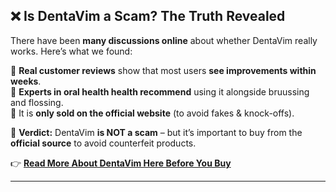 
## ❌ Is DentaVim a Scam? The Truth Revealed  

There have been **many discussions online** about whether DentaVim really works. Here’s what we found:  

🔹 **Real customer reviews** show that most users **see improvements within weeks**.  
🔹 **Experts in oral health health recommend** using it alongside bruussing and flossing.  
🔹 It is **only sold on the official website** (to avoid fakes & knock-offs).  

📌 **Verdict:** DentaVim **is NOT a scam** – but it’s important to buy from the **official source** to avoid counterfeit products.  

👉 **[Read More About DentaVim Here Before You Buy]([https://clevershopper.info/dentavim-reviews-is-this-pill-legit-or-scam/)**  

---
